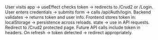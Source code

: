 User visits app → useEffect checks token → redirects to /Crud2 or /Login.
User enters credentials → submits form → calls /api/Auth/login.
Backend validates → returns token and user info.
Frontend stores token in:
localStorage → persistence across reloads.
state → use in API requests.
Redirect to /Crud2 protected page.
Future API calls include token in headers.
On refresh → token detected → redirect appropriately.
